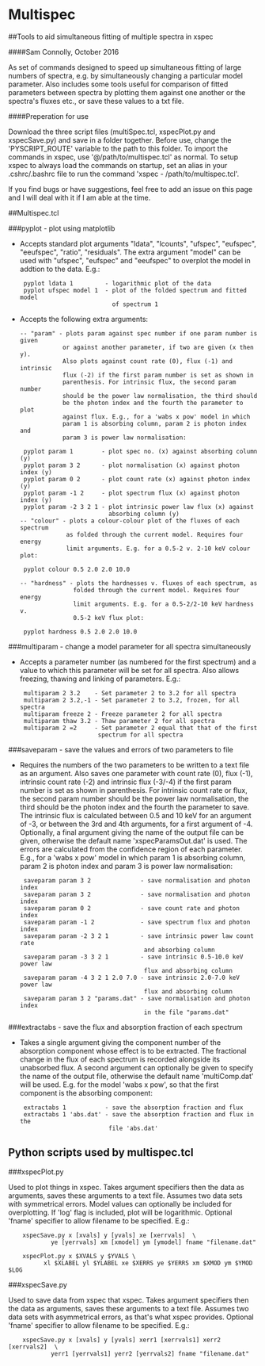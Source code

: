 
# Multispec

##Tools to aid simultaneous fitting of multiple spectra in xspec      
                                                                      
####Sam Connolly, October 2016                                                  

As set of commands designed to speed up simultaneous fitting of large numbers of
spectra, e.g. by simultaneously changing a particular model parameter. Also
includes some tools useful for comparison of fitted parameters between spectra
by plotting them against one another or the spectra's fluxes etc., or save these
values to a txt file.

####Preperation for use

Download the three script files (multiSpec.tcl, xspecPlot.py and xspecSave.py)
and save in a folder together. Before use, change the 'PYSCRIPT_ROUTE' variable
to the path to this folder. To import the commands in xspec, use 
'@/path/to/multispec.tcl' as normal. To setup xspec to always load the commands
on startup, set an alias in your .cshrc/.bashrc file to run the command
'xspec - /path/to/multispec.tcl'.

If you find bugs or have suggestions, feel free to add an issue on this page
and I will deal with it if I am able at the time.

##Multispec.tcl

###pyplot - plot using matplotlib

 - Accepts standard plot arguments "ldata", "lcounts", "ufspec", "eufspec", 
   "eeufspec", "ratio", "residuals". The extra argument "model" can be used
   with "ufspec", "eufspec" and "eeufspec" to overplot the model in addtion
   to the data. E.g.:

        pyplot ldata 1         - logarithmic plot of the data
        pyplot ufspec model 1  - plot of the folded spectrum and fitted model 
                                 of spectrum 1
   
 - Accepts the following extra arguments:

       -- "param" - plots param against spec number if one param number is given
                   or against another parameter, if two are given (x then y). 
                   Also plots against count rate (0), flux (-1) and intrinsic 
                   flux (-2) if the first param number is set as shown in 
                   parenthesis. For intrinsic flux, the second param number 
                   should be the power law normalisation, the third should 
                   be the photon index and the fourth the parameter to plot
                   against flux. E.g., for a 'wabs x pow' model in which
                   param 1 is absorbing column, param 2 is photon index and
                   param 3 is power law normalisation:

        pyplot param 1        - plot spec no. (x) against absorbing column (y)
        pyplot param 3 2      - plot normalisation (x) against photon index (y)
        pyplot param 0 2      - plot count rate (x) against photon index (y)
        pyplot param -1 2     - plot spectrum flux (x) against photon index (y)
        pyplot param -2 3 2 1 - plot intrinsic power law flux (x) against 
                                absorbing column (y)
       -- "colour" - plots a colour-colour plot of the fluxes of each spectrum
                    as folded through the current model. Requires four energy
                    limit arguments. E.g. for a 0.5-2 v. 2-10 keV colour plot:

        pyplot colour 0.5 2.0 2.0 10.0

       -- "hardness" - plots the hardnesses v. fluxes of each spectrum, as
                      folded through the current model. Requires four energy
                      limit arguments. E.g. for a 0.5-2/2-10 keV hardness v.
                      0.5-2 keV flux plot:

        pyplot hardness 0.5 2.0 2.0 10.0


###multiparam - change a model parameter for all spectra simultaneously

 - Accepts a parameter number (as numbered for the first spectrum) and a value
   to which this parameter will be set for all spectra. Also allows freezing,
   thawing and linking of parameters. E.g.:

        multiparam 2 3.2    - Set parameter 2 to 3.2 for all spectra
        multiparam 2 3.2,-1 - Set parameter 2 to 3.2, frozen, for all spectra
        multiparam freeze 2 - Freeze parameter 2 for all spectra
        multiparam thaw 3.2 - Thaw parameter 2 for all spectra
        multiparam 2 =2     - Set parameter 2 equal that that of the first 
                             spectrum for all spectra

###saveparam - save the values and errors of two parameters to file

 - Requires the numbers of the two parameters to be written to a text file as 
   an argument. Also saves one parameter with count rate (0), flux (-1), 
   intrinsic count rate (-2) and intrinsic flux (-3/-4) if the first param 
   number is set as shown in parenthesis. For intrinsic count rate or flux, 
   the second param number should be the power law normalisation, the third 
   should be the photon index and the fourth the parameter to save. The 
   intrinsic flux is calculated between 0.5 and 10 keV for an argument of -3,
   or between the 3rd and 4th arguments, for a first argument of -4. 
   Optionally, a final argument giving the name of the output file can be 
   given, otherwise the default name 'xspecParamsOut.dat' is used. 
   The errors are calculated from the confidence region of each 
   parameter. E.g., for a 'wabs x pow' model in which param 1 is absorbing 
   column, param 2 is photon index and param 3 is power law normalisation:

        saveparam param 3 2              - save normalisation and photon index
        saveparam param 3 2              - save normalisation and photon index
        saveparam param 0 2              - save count rate and photon index 
        saveparam param -1 2             - save spectrum flux and photon index 
        saveparam param -2 3 2 1         - save intrinsic power law count rate 
                                          and absorbing column
        saveparam param -3 3 2 1         - save intrinsic 0.5-10.0 keV power law 
                                          flux and absorbing column
        saveparam param -4 3 2 1 2.0 7.0 - save intrinsic 2.0-7.0 keV power law 
                                          flux and absorbing column
        saveparam param 3 2 "params.dat" - save normalisation and photon index
                                          in the file "params.dat"


###extractabs - save the flux and absorption fraction of each spectrum

 - Takes a single argument giving the component number of the absorption
   component whose effect is to be extracted. The fractional change in the
   flux of each spectrum is recorded alongside its unabsorbed flux. A second
   argument can optionally be given to specify the name of the output file,
   otherwise the default name 'multiComp.dat' will be used. E.g. for the model
   'wabs x pow', so that the first component is the absorbing component:

        extractabs 1           - save the absorption fraction and flux
        extractabs 1 'abs.dat' - save the absorption fraction and flux in the 
                                file 'abs.dat'

## Python scripts used by multispec.tcl

###xspecPlot.py

Used to plot things in xspec. Takes argument specifiers then the data
as arguments, saves these arguments to a text file. Assumes two data sets with
symmetrical errors. Model values can optionally be included for overplotting. 
If 'log' flag is included, plot will be logarithmic.
Optional 'fname' specifier to allow filename to be specified. E.g.:

        xspecSave.py x [xvals] y [yvals] xe [xerrvals]  \
                ye [yerrvals] xm [xmodel] ym [ymodel] fname "filename.dat"

        xspecPlot.py x $XVALS y $YVALS \
              xl $XLABEL yl $YLABEL xe $XERRS ye $YERRS xm $XMOD ym $YMOD $LOG

###xspecSave.py

Used to save data from xspec that xspec. Takes argument specifiers then the data
as arguments, saves these arguments to a text file. Assumes two data sets with
asymmetrical errors, as that's what xspec provides. Optional 'fname' specifier
to allow filename to be specified. E.g.:

        xspecSave.py x [xvals] y [yvals] xerr1 [xerrvals1] xerr2 [xerrvals2]  \
                yerr1 [yerrvals1] yerr2 [yerrvals2] fname "filename.dat"

